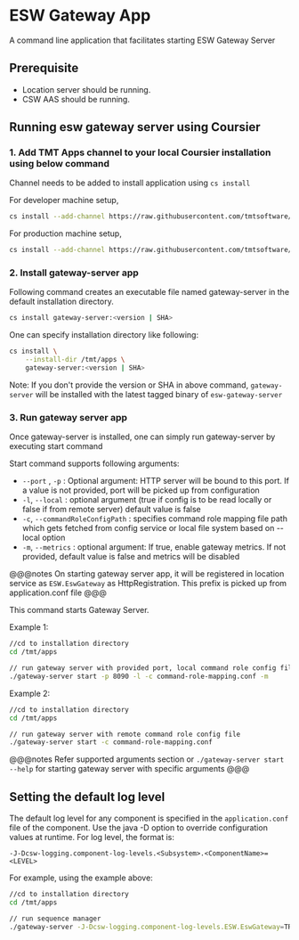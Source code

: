 # ESW Gateway App

A command line application that facilitates starting ESW Gateway Server

## Prerequisite

- Location server should be running.
- CSW AAS should be running.

## Running esw gateway server using Coursier

### 1. Add TMT Apps channel to your local Coursier installation using below command

Channel needs to be added to install application using `cs install`

For developer machine setup,

```bash
cs install --add-channel https://raw.githubusercontent.com/tmtsoftware/osw-apps/master/apps.json
```

For production machine setup,

```bash
cs install --add-channel https://raw.githubusercontent.com/tmtsoftware/osw-apps/master/apps.prod.json
```

### 2. Install gateway-server app

Following command creates an executable file named gateway-server in the default installation directory.

```bash
cs install gateway-server:<version | SHA>
```

One can specify installation directory like following:

```bash
cs install \
    --install-dir /tmt/apps \
    gateway-server:<version | SHA>
```
Note: If you don't provide the version or SHA in above command, `gateway-server` will be installed with the latest tagged binary of `esw-gateway-server`

### 3. Run gateway server app

Once gateway-server is installed, one can simply run gateway-server by executing start command

Start command supports following arguments:

 * `--port` , `-p` : Optional argument: HTTP server will be bound to this port. If a value is not provided, port will be picked up from configuration
 * `-l`, `--local` : optional argument (true if config is to be read locally or false if from remote server) default value is false
 * `-c`, `--commandRoleConfigPath` : specifies command role mapping file path which gets fetched from config service or local file system based on --local option
 * `-m`, `--metrics` : optional argument: If true, enable gateway metrics. If not provided, default value is false and metrics will be disabled


@@@notes
On starting gateway server app, it will be registered in location service as `ESW.EswGateway` as HttpRegistration. This prefix is picked up
from application.conf file
@@@

This command starts Gateway Server.

Example 1:
```bash
//cd to installation directory
cd /tmt/apps

// run gateway server with provided port, local command role config file and with metrics enabled
./gateway-server start -p 8090 -l -c command-role-mapping.conf -m
```

Example 2:
```bash
//cd to installation directory
cd /tmt/apps

// run gateway server with remote command role config file
./gateway-server start -c command-role-mapping.conf
```

@@@notes
Refer supported arguments section or `./gateway-server start --help` for starting gateway server with specific arguments
@@@

## Setting the default log level

The default log level for any component is specified in the `application.conf` file of the component.
Use the java -D option to override configuration values at runtime.  For log level, the format is:

```
-J-Dcsw-logging.component-log-levels.<Subsystem>.<ComponentName>=<LEVEL>
```

For example, using the example above:

```bash
//cd to installation directory
cd /tmt/apps

// run sequence manager
./gateway-server -J-Dcsw-logging.component-log-levels.ESW.EswGateway=TRACE start -p 8090 -l -c command-role-mapping.conf
```
